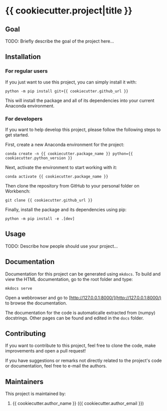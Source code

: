 # {{ cookiecutter.project|title }}

## Goal

TODO: Briefly describe the goal of the project here...

## Installation

### For regular users

If you just want to use this project, you can simply install it with:

```shell
python -m pip install git+{{ cookiecutter.github_url }}
```

This will install the package and all of its dependencies into your current Anaconda
environment.

### For developers

If you want to help develop this project, please follow the following steps to get
started.

First, create a new Anaconda environment for the project:

```shell
conda create -n {{ cookiecutter.package_name }} python={{ cookiecutter.python_version }}
```

Next, activate the environment to start working with it:

```shell
conda activate {{ cookiecutter.package_name }}
```

Then clone the repository from GitHub to your personal folder on Workbench:

```shell
git clone {{ cookiecutter.github_url }}
```

Finally, install the package and its dependencies using pip:

```shell
python -m pip install -e .[dev]
```

## Usage

TODO: Describe how people should use your project...


## Documentation

Documentation for this project can be generated using `mkdocs`. To build and view the
HTML documentation, go to the root folder and type:

```shell
mkdocs serve
```

Open a webbrowser and go to [http://127.0.0.1:8000/](http://127.0.0.1:8000/) to browse the documentation.

The documentation for the code is automaticalle extracted from (numpy) docstrings. Other
pages can be found and edited in the `docs` folder.

## Contributing

If you want to contribute to this project, feel free to clone the code, make
improvements and open a pull request!

If you have suggestions or remarks not directly related to the project's code or
documentation, feel free to e-mail the authors.

## Maintainers

This project is maintained by:

1. {{ cookiecutter.author_name }} ({{ cookiecutter.author_email }})
